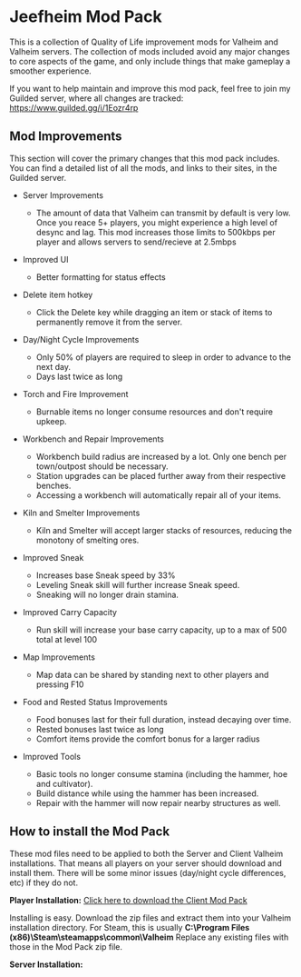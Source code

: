 # Jeefheim Mod Pack
This is a collection of Quality of Life improvement mods for Valheim and Valheim servers. The collection of mods included avoid any major changes to core aspects of the game, and only include things that make gameplay a smoother experience.

If you want to help maintain and improve this mod pack, feel free to join my Guilded server, where all changes are tracked: https://www.guilded.gg/i/1Eozr4rp

## Mod Improvements
This section will cover the primary changes that this mod pack includes. You can find a detailed list of all the mods, and links to their sites, in the Guilded server. 

- Server Improvements
  - The amount of data that Valheim can transmit by default is very low. Once you reace 5+ players, you might experience a high level of desync and lag. This mod increases those limits to 500kbps per player and allows servers to send/recieve at 2.5mbps

- Improved UI
  - Better formatting for status effects

- Delete item hotkey
  - Click the Delete key while dragging an item or stack of items to permanently remove it from the server.

- Day/Night Cycle Improvements
  - Only 50% of players are required to sleep in order to advance to the next day.
  - Days last twice as long

- Torch and Fire Improvement
  - Burnable items no longer consume resources and don't require upkeep.

- Workbench and Repair Improvements
  - Workbench build radius are increased by a lot. Only one bench per town/outpost should be necessary.
  - Station upgrades can be placed further away from their respective benches.
  - Accessing a workbench will automatically repair all of your items.

- Kiln and Smelter Improvements
  - Kiln and Smelter will accept larger stacks of resources, reducing the monotony of smelting ores.

- Improved Sneak
  - Increases base Sneak speed by 33%
  - Leveling Sneak skill will further increase Sneak speed.
  - Sneaking will no longer drain stamina.

- Improved Carry Capacity
  - Run skill will increase your base carry capacity, up to a max of 500 total at level 100

- Map Improvements
  - Map data can be shared by standing next to other players and pressing F10

- Food and Rested Status Improvements
  - Food bonuses last for their full duration, instead decaying over time.
  - Rested bonuses last twice as long
  - Comfort items provide the comfort bonus for a larger radius

- Improved Tools
  - Basic tools no longer consume stamina (including the hammer, hoe and cultivator).
  - Build distance while using the hammer has been increased.
  - Repair with the hammer will now repair nearby structures as well.

## How to install the Mod Pack
These mod files need to be applied to both the Server and Client Valheim installations. That means all players on your server should download and install them. There will be some minor issues (day/night cycle differences, etc) if they do not.

**Player Installation:**
[Click here to download the Client Mod Pack](https://github.com/JeffCraig/Jeefheim/blob/main/Jeefheim%20Mod%20Pack%20-%200.145.6.zip)

Installing is easy. Download the zip files and extract them into your Valheim installation directory.
For Steam, this is usually **C:\Program Files (x86)\Steam\steamapps\common\Valheim**
Replace any existing files with those in the Mod Pack zip file.

**Server Installation:**


